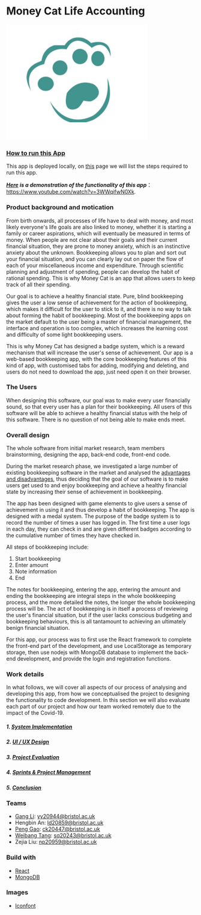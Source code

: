 # Money Cat Life Accounting
![LOGO](https://github.com/bristolcs828/Project-Account/blob/main/report/Conclusion/money%20cat.png)

### [How to run this App](https://github.com/ccar728/uob-gruopProject/blob/main/STEP_TO_RUN.md)

This app is deployed locally, on [this](https://github.com/ccar728/uob-gruopProject/blob/main/STEP_TO_RUN.md) page we will list the steps required to run this app.

***[Here](https://www.youtube.com/watch?v=3WWqifwN0Xk) is a demonstration of the functionality of this app***： https://www.youtube.com/watch?v=3WWqifwN0Xk.

### Product background and motication

From birth onwards, all processes of life have to deal with money, and most likely everyone's life goals are also linked to money, whether it is starting a family or career aspirations, which will eventually be measured in terms of money. When people are not clear about their goals and their current financial situation, they are prone to money anxiety, which is an instinctive anxiety about the unknown. Bookkeeping allows you to plan and sort out your financial situation, and you can clearly lay out on paper the flow of each of your miscellaneous income and expenditure. Through scientific planning and adjustment of spending, people can develop the habit of rational spending. This is why Money Cat is an app that allows users to keep track of all their spending.

Our goal is to achieve a healthy financial state. Pure, blind bookkeeping gives the user a low sense of achievement for the action of bookkeeping, which makes it difficult for the user to stick to it, and there is no way to talk about forming the habit of bookkeeping. Most of the bookkeeping apps on the market default to the user being a master of financial management, the interface and operation is too complex, which increases the learning cost and difficulty of some light bookkeeping users.

This is why Money Cat has designed a badge system, which is a reward mechanism that will increase the user's sense of achievement. Our app is a web-based bookkeeping app, with the core bookkeeping features of this kind of app, with customised tabs for adding, modifying and deleting, and users do not need to download the app, just need open it on their browser.



### The Users

When designing this software, our goal was to make every user financially sound, so that every user has a plan for their bookkeeping. All users of this software will be able to achieve a healthy financial status with the help of this software. There is no question of not being able to make ends meet.



### Overall design

The whole software from initial market research, team members brainstorming, designing the app, back-end code, front-end code.

During the market research phase, we investigated a large number of existing bookkeeping software in the market and analysed the [advantages and disadvantages](https://github.com/ccar728/uob-gruopProject/blob/main/good_n_bad.md), thus deciding that the goal of our software is to make users get used to and enjoy bookkeeping and achieve a healthy financial state by increasing their sense of achievement in bookkeeping.

The app has been designed with game elements to give users a sense of achievement in using it and thus develop a habit of bookkeeping. The app is designed with a medal system. The purpose of the badge system is to record the number of times a user has logged in. The first time a user logs in each day, they can check in and are given different badges according to the cumulative number of times they have checked in.

All steps of bookkeeping include: 

1. Start bookkeeping 
2. Enter amount 
3. Note information 
4. End

The notes for bookkeeping, entering the app, entering the amount and ending the bookkeeping are integral steps in the whole bookkeeping process, and the more detailed the notes, the longer the whole bookkeeping process will be. The act of bookkeeping is in itself a process of reviewing the user's financial situation, but if the user lacks conscious budgeting and bookkeeping behaviours, this is all tantamount to achieving an ultimately benign financial situation.

For this app, our process was to first use the React framework to complete the front-end part of the development, and use LocalStorage as temporary storage, then use nodejs with MongoDB database to implement the back-end development, and provide the login and registration functions.



### Work details

In what follows, we will cover all aspects of our process of analysing and developing this app, from how we conceptualised the project to designing the functionality to code development. In this section we will also evaluate each part of our project and how our team worked remotely due to the impact of the Covid-19.

##### 1. [System Implementation](https://github.com/ccar728/uob-gruopProject/blob/main/System%20Implementation.md)

##### 2. [UI / UX Design](https://github.com/ligangchn/UX-Design-of-Group-Project/blob/main/README.md)

##### 3. [Project Evaluation](https://github.com/ccar728/uob-gruopProject/blob/main/Evaluation.md)

##### 4. [Sprints & Project Management](https://github.com/bristolcs828/Project-Account/tree/main/report/Sprints%20and%20Project%20Management)

##### 5. [Conclusion](https://github.com/bristolcs828/Project-Account/tree/main/report/Conclusion)


### Teams

* [Gang Li](https://github.com/ligangchn): yy20944@bristol.ac.uk
* Hengbin An: ld20859@bristol.ac.uk
* [Peng Gao](https://github.com/Peng-1124): ck20447@bristol.ac.uk
* [Weibang Tang](https://github.com/ccar728): sq20243@bristol.ac.uk
* Zejia Liu: np20959@bristol.ac.uk



### Build with

* [React](https://github.com/facebook/react)
* [MongoDB](https://github.com/mongodb/mongo)



### Images

* [Iconfont](https://www.iconfont.cn/)

